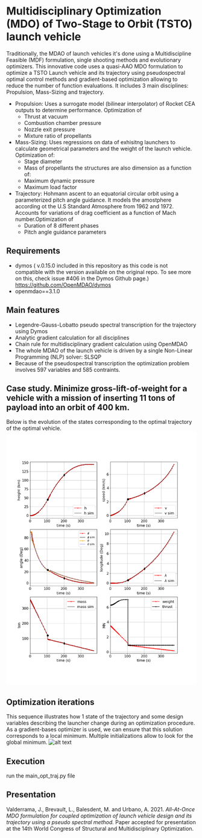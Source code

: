 # Multidisciplinary Optimization (MDO) of Two-Stage to Orbit (TSTO) launch vehicle

Traditionally, the MDAO of launch vehicles it's done using a Multidiscipline Feasible (MDF) formulation, single shooting methods and evolutionary optimizers. This innovative code uses a quasi-AAO MDO formulation to optimize a TSTO Launch vehicle and its trajectory using pseudospectral optimal control methods and gradient-based optimization allowing to reduce the number of function evaluations.
It includes 3 main disciplines: Propulsion, Mass-Sizing and trajectory.

* Propulsion: Uses a surrogate model (bilinear interpolator) of Rocket CEA outputs to determine performance. Optimization of
	* Thrust at vacuum
	* Combustion chamber pressure
	* Nozzle exit pressure
	* Mixture ratio of propellants
* Mass-Sizing: Uses regressions on data of exhisitng launchers to calculate geometrical parameters and the weight of the launch vehicle. Optimization of:
	* Stage diameter
	* Mass of propellants
the structures are also dimension as a function of:
	* Maximum dynamic pressure
	* Maximum load factor
* Trajectory: Hohmann ascent to an equatorial circular orbit using a parameterized pitch angle guidance. It models the amostphere according ot the U.S Standard Atmosphere from 1962 and 1972. Accounts for variations of drag coefficient as a function of Mach number.Optimization of
	* Duration of 8 different phases
	* Pitch angle guidance parameters

## Requirements
* dymos ( v.0.15.0 included in this repository as this code is not compatible with the version available on the original repo. To see more on this, check issue #406 in the Dymos Github page.) https://github.com/OpenMDAO/dymos
* openmdao==3.1.0

## Main features
* Legendre-Gauss-Lobatto pseudo spectral transcription for the trajectory using Dymos
* Analytic gradient calculation for all disciplines
* Chain rule for multidisciplinary gradient calculation using OpenMDAO
* The whole MDAO of the launch vehicle is driven by a single Non-Linear Programming (NLP) solver: SLSQP
* Because of the pseudospectral transcription the optimization problem involves 597 variables and 585 contraints.

## Case study. Minimize gross-lift-of-weight for a vehicle with a mission of inserting 11 tons of payload into an orbit of 400 km.
Below is the evolution of the states corresponding to the optimal trajectory of the optimal vehicle.
![alt text](https://github.com/JorgeValderrama/Launch-vehicle-MDO/blob/master/results/0_state_history.png)

## Optimization iterations
This sequence illustrates how 1 state of the trajectory and some design variables describing the launcher change during an optimization procedure.
As a gradient-bases optimizer is used, we can ensure that this solution corresponds to a local minimum. Multiple initializations allow to look for the global minimum.
![alt text](https://github.com/JorgeValderrama/Launch-vehicle-MDO/blob/master/results/TSTO_opt.gif)

## Execution
run the main_opt_traj.py file

## Presentation
Valderrama, J., Brevault, L., Balesdent, M. and Urbano, A. 2021. *All-At-Once MDO formulation for coupled
optimization of launch vehicle design and its trajectory using a pseudo spectral method.* Paper accepted
for presentation at the 14th World Congress of Structural and Multidisciplinary Optimization.
